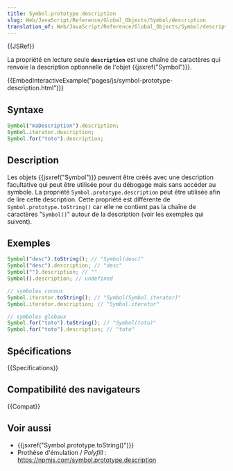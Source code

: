 ```yaml
---
title: Symbol.prototype.description
slug: Web/JavaScript/Reference/Global_Objects/Symbol/description
translation_of: Web/JavaScript/Reference/Global_Objects/Symbol/description
---
```


{{JSRef}}

La propriété en lecture seule **`description`** est une chaîne de caractères qui renvoie la description optionnelle de l'objet {{jsxref("Symbol")}}.

{{EmbedInteractiveExample("pages/js/symbol-prototype-description.html")}}

## Syntaxe

```js
Symbol("maDescription").description;
Symbol.iterator.description;
Symbol.for("toto").description;
```

## Description

Les objets {{jsxref("Symbol")}} peuvent être créés avec une description facultative qui peut être utilisée pour du débogage mais sans accéder au symbole. La propriété `Symbol.prototype.description` peut être utilisée afin de lire cette description. Cette propriété est différente de `Symbol.prototype.toString()` car elle ne contient pas la chaîne de caractères "`Symbol()`" autour de la description (voir les exemples qui suivent).

## Exemples

```js
Symbol("desc").toString(); // "Symbol(desc)"
Symbol("desc").description; // "desc"
Symbol("").description; // ""
Symbol().description; // undefined

// symboles connus
Symbol.iterator.toString(); // "Symbol(Symbol.iterator)"
Symbol.iterator.description; // "Symbol.iterator"

// symboles globaux
Symbol.for("toto").toString(); // "Symbol(toto)"
Symbol.for("toto").description; // "toto"
```

## Spécifications

{{Specifications}}

## Compatibilité des navigateurs

{{Compat}}

## Voir aussi

- {{jsxref("Symbol.prototype.toString()")}}
- Prothèse d'émulation / _Polyfill_ : <https://npmjs.com/symbol.prototype.description>
